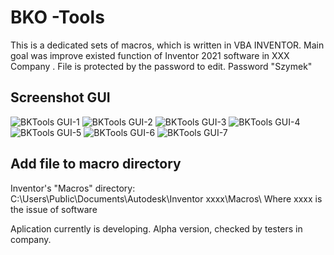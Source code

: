 # BKO -Tools

This is  a dedicated sets of macros, which  is written in VBA INVENTOR. Main goal was improve existed function of  Inventor 2021 software in XXX Company .
File is protected by the password to edit. Password "Szymek"

## Screenshot GUI
![BKTools GUI-1](https://user-images.githubusercontent.com/94799210/144129438-4e3ebbbd-e5b6-420a-8418-50fb70f3f113.png)
![BKTools GUI-2](https://user-images.githubusercontent.com/94799210/144129477-0850f25d-dae1-4b68-9aec-016f8ad21941.png)
![BKTools GUI-3](https://user-images.githubusercontent.com/94799210/144129479-a1d2172f-a54e-40a4-827d-f6383931d26d.png)
![BKTools GUI-4](https://user-images.githubusercontent.com/94799210/144129482-54617908-1743-4f70-af3e-433ccad88949.png)
![BKTools GUI-5](https://user-images.githubusercontent.com/94799210/144129484-66823855-bc94-4028-a3fc-42bbf896dc7c.png)
![BKTools GUI-6](https://user-images.githubusercontent.com/94799210/144129486-e14c0c37-714a-4c94-85e7-cdbf38cbded9.png)
![BKTools GUI-7](https://user-images.githubusercontent.com/94799210/144129489-a95f6cf0-1590-4fd2-bd58-20ef038a098f.png)

## Add file to macro directory

Inventor's "Macros" directory: C:\Users\Public\Documents\Autodesk\Inventor xxxx\Macros\ 
Where xxxx is the issue of software

Aplication currently is developing.
Alpha version, checked by testers in company.
